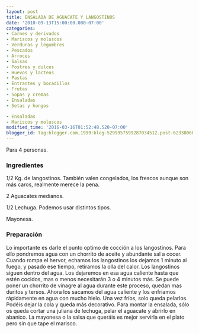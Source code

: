 ```yaml
---
layout: post
title: ENSALADA DE AGUACATE Y LANGOSTINOS
date: '2010-09-13T15:00:00.000-07:00'
categories:
- Carnes y derivados
- Mariscos y moluscos
- Verduras y legumbres
- Pescados
- Arroces
- Salsas
- Postres y dulces
- Huevos y lacteos
- Pastas
- Entrantes y bocadillos
- Frutas
- Sopas y cremas
- Ensaladas
- Setas y hongos

- Ensaladas
- Mariscos y moluscos
modified_time: '2016-03-16T01:52:48.520-07:00'
blogger_id: tag:blogger.com,1999:blog-5299957599287034512.post-6233806087632955214
---
```


Para 4 personas.

<h3>Ingredientes</h3>

1/2 Kg. de langostinos. También valen congelados, los frescos aunque son más caros, realmente merece la pena.

2 Aguacates medianos.

1/2 Lechuga. Podemos usar distintos tipos.

Mayonesa.

<h3>Preparación</h3>

Lo importante es darle el punto optimo de cocción a los langostinos. Para ello pondremos agua con un chorrito de aceite y abundante sal a cocer. Cuando rompa el hervor, echamos los langostinos los dejamos 1 minuto al fuego, y pasado ese tiempo, retiramos la olla del calor. Los langostinos siguen dentro del agua. Los dejaremos en esa agua caliente hasta que estén cocidos, mas o menos necesitarán 3 o 4 minutos más. Se puede poner un chorrito de vinagre al agua durante este proceso, quedan mas duritos y tersos. Ahora los sacamos del agua caliente y los enfriamos rápidamente en agua con mucho hielo. Una vez fríos, solo queda pelarlos. Podéis dejar la cola y queda más decorativo. Para montar la ensalada, sólo os queda cortar una juliana de lechuga, pelar el aguacate y abrirlo en abanico. La mayonesa o la salsa que queráis es mejor servirla en el plato pero sin que tape el marisco.

